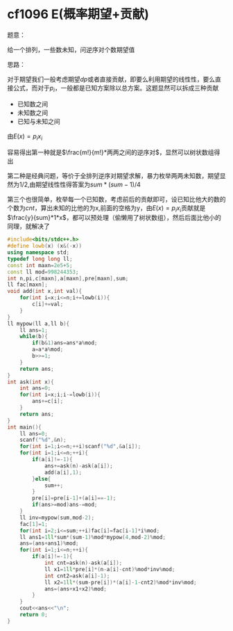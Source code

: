 # cf1096 E(概率期望+贡献)

题意：

给一个排列，一些数未知，问逆序对个数期望值

思路：

对于期望我们一般考虑期望$dp$或者直接贡献，即要么利用期望的线性性，要么直接公式，而对于$p_i$，一般都是已知方案除以总方案。这题显然可以拆成三种贡献

+ 已知数之间
+ 未知数之间
+ 已知与未知之间

由$E(x)=p_ix_i$

容易得出第一种就是$\frac{m!}{m!}*两两之间的逆序对$，显然可以树状数组得出

第二种是经典问题，等价于全排列逆序对期望求解，暴力枚举两两未知数，期望显然为1/2,由期望线性性得答案为$sum*(sum-1)/4$

第三个也很简单，枚举每一个已知数，考虑前后的贡献即可，设已知比他大的数的个数为$cnt$，算出未知的比他的为x,前面的空格为y，由$E(x)=p_ix_i$贡献就是$\frac{y}{sum}*1*x$，都可以预处理（偷懒用了树状数组），然后后面比他小的同理，就解决了

```cpp
#include<bits/stdc++.h>
#define lowb(x) (x&(-x))
using namespace std;
typedef long long ll;
const int maxn=2e5+5;
const ll mod=998244353;
int n,pi,c[maxn],a[maxn],pre[maxn],sum;
ll fac[maxn];
void add(int x,int val){
    for(int i=x;i<=n;i+=lowb(i)){
        c[i]+=val;
    }
}
ll mypow(ll a,ll b){
    ll ans=1;
    while(b){
        if(b&1)ans=ans*a%mod;
        a=a*a%mod;
        b>>=1;
    }
    return ans;
}
int ask(int x){
    int ans=0;
    for(int i=x;i;i-=lowb(i)){
        ans+=c[i];
    }
    return ans;
}
int main(){
    ll ans=0;
    scanf("%d",&n);
    for(int i=1;i<=n;++i)scanf("%d",&a[i]);
    for(int i=1;i<=n;++i){
        if(a[i]!=-1){
            ans+=ask(n)-ask(a[i]);
            add(a[i],1);
        }else{
            sum++;
        }
        pre[i]=pre[i-1]+(a[i]==-1);
        if(ans>=mod)ans-=mod; 	
    }
    ll inv=mypow(sum,mod-2);
    fac[1]=1;
    for(int i=2;i<=sum;++i)fac[i]=fac[i-1]*i%mod;
    ll ans1=1ll*sum*(sum-1)%mod*mypow(4,mod-2)%mod;
    ans=(ans+ans1)%mod;
    for(int i=1;i<=n;++i){
        if(a[i]!=-1){
            int cnt=ask(n)-ask(a[i]);
            ll x1=1ll*pre[i]*(n-a[i]-cnt)%mod*inv%mod;
            int cnt2=ask(a[i]-1);
            ll x2=1ll*(sum-pre[i])*(a[i]-1-cnt2)%mod*inv%mod;
            ans=(ans+x1+x2)%mod;
        }
    }
    cout<<ans<<"\n";
    return 0;
}
```



